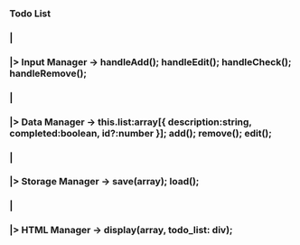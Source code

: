 ### Todo List
###  |
###  |> Input Manager -> handleAdd(); handleEdit(); handleCheck(); handleRemove();
###  |
###  |> Data Manager -> this.list:array[{ description:string, completed:boolean, id?:number }]; add(); remove(); edit();
###      |
###      |> Storage Manager -> save(array); load();
###      |
###      |> HTML Manager -> display(array, todo_list: div);